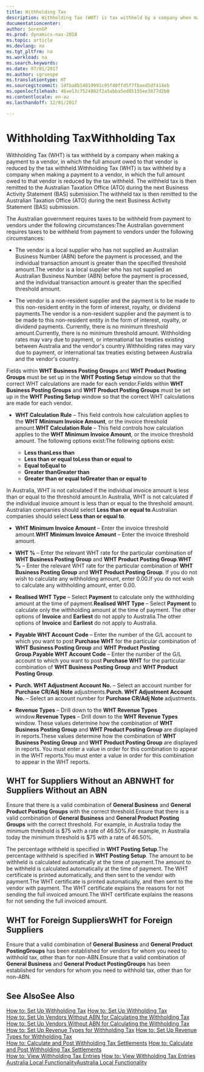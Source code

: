 ```yaml
---
title: Withholding Tax
description: Withholding Tax (WHT) is tax withheld by a company when making a payment to a vendor, in which the full amount owed to that vendor is reduced by the tax withheld. The withheld tax is then remitted to the Australian Taxation Office (ATO) during the next Business Activity Statement (BAS) submission.
documentationcenter: 
author: SorenGP
ms.prod: dynamics-nav-2018
ms.topic: article
ms.devlang: na
ms.tgt_pltfrm: na
ms.workload: na
ms.search.keywords: 
ms.date: 07/01/2017
ms.author: sgroespe
ms.translationtype: HT
ms.sourcegitcommit: 1dfba8b14019991c95f40ffd5f7fbaed5df414eb
ms.openlocfilehash: 46ae13c7524802f2a5abba5ed05155ee3877d2b0
ms.contentlocale: en-au
ms.lasthandoff: 12/01/2017

---
```

# <a name="withholding-tax"></a><span data-ttu-id="3de3c-104">Withholding Tax</span><span class="sxs-lookup"><span data-stu-id="3de3c-104">Withholding Tax</span></span>
<span data-ttu-id="3de3c-105">Withholding Tax (WHT) is tax withheld by a company when making a payment to a vendor, in which the full amount owed to that vendor is reduced by the tax withheld.</span><span class="sxs-lookup"><span data-stu-id="3de3c-105">Withholding Tax (WHT) is tax withheld by a company when making a payment to a vendor, in which the full amount owed to that vendor is reduced by the tax withheld.</span></span> <span data-ttu-id="3de3c-106">The withheld tax is then remitted to the Australian Taxation Office (ATO) during the next Business Activity Statement (BAS) submission.</span><span class="sxs-lookup"><span data-stu-id="3de3c-106">The withheld tax is then remitted to the Australian Taxation Office (ATO) during the next Business Activity Statement (BAS) submission.</span></span>  

<span data-ttu-id="3de3c-107">The Australian government requires taxes to be withheld from payment to vendors under the following circumstances:</span><span class="sxs-lookup"><span data-stu-id="3de3c-107">The Australian government requires taxes to be withheld from payment to vendors under the following circumstances:</span></span>  

-   <span data-ttu-id="3de3c-108">The vendor is a local supplier who has not supplied an Australian Business Number (ABN) before the payment is processed, and the individual transaction amount is greater than the specified threshold amount.</span><span class="sxs-lookup"><span data-stu-id="3de3c-108">The vendor is a local supplier who has not supplied an Australian Business Number (ABN) before the payment is processed, and the individual transaction amount is greater than the specified threshold amount.</span></span>  

-   <span data-ttu-id="3de3c-109">The vendor is a non-resident supplier and the payment is to be made to this non-resident entity in the form of interest, royalty, or dividend payments.</span><span class="sxs-lookup"><span data-stu-id="3de3c-109">The vendor is a non-resident supplier and the payment is to be made to this non-resident entity in the form of interest, royalty, or dividend payments.</span></span> <span data-ttu-id="3de3c-110">Currently, there is no minimum threshold amount.</span><span class="sxs-lookup"><span data-stu-id="3de3c-110">Currently, there is no minimum threshold amount.</span></span> <span data-ttu-id="3de3c-111">Withholding rates may vary due to payment, or international tax treaties existing between Australia and the vendor's country.</span><span class="sxs-lookup"><span data-stu-id="3de3c-111">Withholding rates may vary due to payment, or international tax treaties existing between Australia and the vendor's country.</span></span>  

<span data-ttu-id="3de3c-112">Fields within **WHT Business Posting Groups** and **WHT Product Posting Groups** must be set up in the **WHT Posting Setup** window so that the correct WHT calculations are made for each vendor.</span><span class="sxs-lookup"><span data-stu-id="3de3c-112">Fields within **WHT Business Posting Groups** and **WHT Product Posting Groups** must be set up in the **WHT Posting Setup** window so that the correct WHT calculations are made for each vendor.</span></span>  

-   <span data-ttu-id="3de3c-113">**WHT Calculation Rule** – This field controls how calculation applies to the **WHT Minimum Invoice Amount**, or the invoice threshold amount.</span><span class="sxs-lookup"><span data-stu-id="3de3c-113">**WHT Calculation Rule** – This field controls how calculation applies to the **WHT Minimum Invoice Amount**, or the invoice threshold amount.</span></span> <span data-ttu-id="3de3c-114">The following options exist:</span><span class="sxs-lookup"><span data-stu-id="3de3c-114">The following options exist:</span></span>  

    - <span data-ttu-id="3de3c-115">**Less than**</span><span class="sxs-lookup"><span data-stu-id="3de3c-115">**Less than**</span></span>  
    - <span data-ttu-id="3de3c-116">**Less than or equal to**</span><span class="sxs-lookup"><span data-stu-id="3de3c-116">**Less than or equal to**</span></span>  
    - <span data-ttu-id="3de3c-117">**Equal to**</span><span class="sxs-lookup"><span data-stu-id="3de3c-117">**Equal to**</span></span>  
    - <span data-ttu-id="3de3c-118">**Greater than**</span><span class="sxs-lookup"><span data-stu-id="3de3c-118">**Greater than**</span></span>  
    - <span data-ttu-id="3de3c-119">**Greater than or equal to**</span><span class="sxs-lookup"><span data-stu-id="3de3c-119">**Greater than or equal to**</span></span>  

<span data-ttu-id="3de3c-120">In Australia, WHT is not calculated if the individual invoice amount is less than or equal to the threshold amount.</span><span class="sxs-lookup"><span data-stu-id="3de3c-120">In Australia, WHT is not calculated if the individual invoice amount is less than or equal to the threshold amount.</span></span> <span data-ttu-id="3de3c-121">Australian companies should select **Less than or equal to**.</span><span class="sxs-lookup"><span data-stu-id="3de3c-121">Australian companies should select **Less than or equal to**.</span></span>  

- <span data-ttu-id="3de3c-122">**WHT Minimum Invoice Amount** – Enter the invoice threshold amount.</span><span class="sxs-lookup"><span data-stu-id="3de3c-122">**WHT Minimum Invoice Amount** – Enter the invoice threshold amount.</span></span>  

- <span data-ttu-id="3de3c-123">**WHT %** – Enter the relevant WHT rate for the particular combination of **WHT Business Posting Group** and **WHT Product Posting Group**.</span><span class="sxs-lookup"><span data-stu-id="3de3c-123">**WHT %** – Enter the relevant WHT rate for the particular combination of **WHT Business Posting Group** and **WHT Product Posting Group**.</span></span> <span data-ttu-id="3de3c-124">If you do not wish to calculate any withholding amount, enter 0.00.</span><span class="sxs-lookup"><span data-stu-id="3de3c-124">If you do not wish to calculate any withholding amount, enter 0.00.</span></span>  

- <span data-ttu-id="3de3c-125">**Realised WHT Type** – Select **Payment** to calculate only the withholding amount at the time of payment.</span><span class="sxs-lookup"><span data-stu-id="3de3c-125">**Realised WHT Type** – Select **Payment** to calculate only the withholding amount at the time of payment.</span></span> <span data-ttu-id="3de3c-126">The other options of **Invoice** and **Earliest** do not apply to Australia.</span><span class="sxs-lookup"><span data-stu-id="3de3c-126">The other options of **Invoice** and **Earliest** do not apply to Australia.</span></span>  

- <span data-ttu-id="3de3c-127">**Payable WHT Account Code** – Enter the number of the G/L account to which you want to post **Purchase WHT** for the particular combination of **WHT Business Posting Group** and **WHT Product Posting Group**.</span><span class="sxs-lookup"><span data-stu-id="3de3c-127">**Payable WHT Account Code** – Enter the number of the G/L account to which you want to post **Purchase WHT** for the particular combination of **WHT Business Posting Group** and **WHT Product Posting Group**.</span></span>  

- <span data-ttu-id="3de3c-128">**Purch. WHT Adjustment Account No.** – Select an account number for **Purchase CR/Adj Note** adjustments.</span><span class="sxs-lookup"><span data-stu-id="3de3c-128">**Purch. WHT Adjustment Account No.** – Select an account number for **Purchase CR/Adj Note** adjustments.</span></span>  

- <span data-ttu-id="3de3c-129">**Revenue Types** – Drill down to the **WHT Revenue Types** window.</span><span class="sxs-lookup"><span data-stu-id="3de3c-129">**Revenue Types** – Drill down to the **WHT Revenue Types** window.</span></span> <span data-ttu-id="3de3c-130">These values determine how the combination of **WHT Business Posting Group** and **WHT Product Posting Group** are displayed in reports.</span><span class="sxs-lookup"><span data-stu-id="3de3c-130">These values determine how the combination of **WHT Business Posting Group** and **WHT Product Posting Group** are displayed in reports.</span></span> <span data-ttu-id="3de3c-131">You must enter a value in order for this combination to appear in the WHT reports.</span><span class="sxs-lookup"><span data-stu-id="3de3c-131">You must enter a value in order for this combination to appear in the WHT reports.</span></span>  

## <a name="wht-for-suppliers-without-an-abn"></a><span data-ttu-id="3de3c-132">WHT for Suppliers Without an ABN</span><span class="sxs-lookup"><span data-stu-id="3de3c-132">WHT for Suppliers Without an ABN</span></span>  
<span data-ttu-id="3de3c-133">Ensure that there is a valid combination of **General Business** and **General Product Posting Groups** with the correct threshold.</span><span class="sxs-lookup"><span data-stu-id="3de3c-133">Ensure that there is a valid combination of **General Business** and **General Product Posting Groups** with the correct threshold.</span></span> <span data-ttu-id="3de3c-134">For example, in Australia today the minimum threshold is $75 with a rate of 46.50%.</span><span class="sxs-lookup"><span data-stu-id="3de3c-134">For example, in Australia today the minimum threshold is $75 with a rate of 46.50%.</span></span>  

<span data-ttu-id="3de3c-135">The percentage withheld is specified in **WHT Posting Setup**.</span><span class="sxs-lookup"><span data-stu-id="3de3c-135">The percentage withheld is specified in **WHT Posting Setup**.</span></span> <span data-ttu-id="3de3c-136">The amount to be withheld is calculated automatically at the time of payment.</span><span class="sxs-lookup"><span data-stu-id="3de3c-136">The amount to be withheld is calculated automatically at the time of payment.</span></span> <span data-ttu-id="3de3c-137">The WHT certificate is printed automatically, and then sent to the vendor with payment.</span><span class="sxs-lookup"><span data-stu-id="3de3c-137">The WHT certificate is printed automatically, and then sent to the vendor with payment.</span></span> <span data-ttu-id="3de3c-138">The WHT certificate explains the reasons for not sending the full invoiced amount.</span><span class="sxs-lookup"><span data-stu-id="3de3c-138">The WHT certificate explains the reasons for not sending the full invoiced amount.</span></span>  

## <a name="wht-for-foreign-suppliers"></a><span data-ttu-id="3de3c-139">WHT for Foreign Suppliers</span><span class="sxs-lookup"><span data-stu-id="3de3c-139">WHT for Foreign Suppliers</span></span>  
<span data-ttu-id="3de3c-140">Ensure that a valid combination of **General Business** and **General Product PostingGroups** has been established for vendors for whom you need to withhold tax, other than for non-ABN.</span><span class="sxs-lookup"><span data-stu-id="3de3c-140">Ensure that a valid combination of **General Business** and **General Product PostingGroups** has been established for vendors for whom you need to withhold tax, other than for non-ABN.</span></span>  

## <a name="see-also"></a><span data-ttu-id="3de3c-141">See Also</span><span class="sxs-lookup"><span data-stu-id="3de3c-141">See Also</span></span>  
 <span data-ttu-id="3de3c-142">[How to: Set Up Withholding Tax](how-to-set-up-withholding-tax.md) </span><span class="sxs-lookup"><span data-stu-id="3de3c-142">[How to: Set Up Withholding Tax](how-to-set-up-withholding-tax.md) </span></span>  
 <span data-ttu-id="3de3c-143">[How to: Set Up Vendors Without ABN for Calculating the Withholding Tax](how-to-set-up-vendors-without-abn-for-calculating-the-withholding-tax.md) </span><span class="sxs-lookup"><span data-stu-id="3de3c-143">[How to: Set Up Vendors Without ABN for Calculating the Withholding Tax](how-to-set-up-vendors-without-abn-for-calculating-the-withholding-tax.md) </span></span>  
 <span data-ttu-id="3de3c-144">[How to: Set Up Revenue Types for Withholding Tax](how-to-set-up-revenue-types-for-withholding-tax.md) </span><span class="sxs-lookup"><span data-stu-id="3de3c-144">[How to: Set Up Revenue Types for Withholding Tax](how-to-set-up-revenue-types-for-withholding-tax.md) </span></span>  
 <span data-ttu-id="3de3c-145">[How to: Calculate and Post Withholding Tax Settlements](how-to-calculate-and-post-withholding-tax-settlements.md) </span><span class="sxs-lookup"><span data-stu-id="3de3c-145">[How to: Calculate and Post Withholding Tax Settlements](how-to-calculate-and-post-withholding-tax-settlements.md) </span></span>  
 <span data-ttu-id="3de3c-146">[How to: View Withholding Tax Entries](how-to-view-withholding-tax-entries.md) </span><span class="sxs-lookup"><span data-stu-id="3de3c-146">[How to: View Withholding Tax Entries](how-to-view-withholding-tax-entries.md) </span></span>  
 [<span data-ttu-id="3de3c-147">Australia Local Functionality</span><span class="sxs-lookup"><span data-stu-id="3de3c-147">Australia Local Functionality</span></span>](australia-local-functionality.md)

